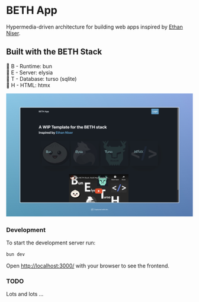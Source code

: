 # BETH App

Hypermedia-driven architecture for building web apps inspired by [Ethan Niser](https://github.com/ethanniser).

## Built with the BETH Stack

  🥟   B - Runtime: bun \
  🦊   E - Server: elysia \
  🐬   T - Database: turso (sqlite) \
  🐴   H - HTML: htmx

![Demo Image](./public/demo.jpeg)

### Development

To start the development server run:

```bash
bun dev
```

Open <http://localhost:3000/> with your browser to see the frontend.

### TODO

Lots and lots ...
